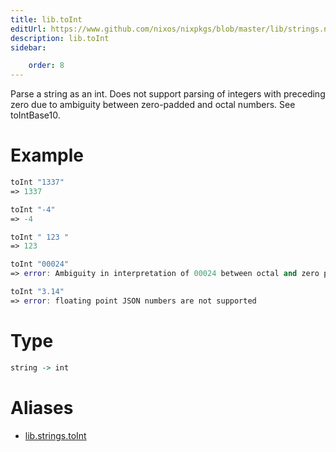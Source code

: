 ```yaml
---
title: lib.toInt
editUrl: https://www.github.com/nixos/nixpkgs/blob/master/lib/strings.nix#L1343C11
description: lib.toInt
sidebar:

    order: 8
---
```


Parse a string as an int. Does not support parsing of integers with preceding zero due to
ambiguity between zero-padded and octal numbers. See toIntBase10.

# Example

```nix
toInt "1337"
=> 1337

toInt "-4"
=> -4

toInt " 123 "
=> 123

toInt "00024"
=> error: Ambiguity in interpretation of 00024 between octal and zero padded integer.

toInt "3.14"
=> error: floating point JSON numbers are not supported
```

# Type

```haskell
string -> int
```


# Aliases

- [lib.strings.toInt](/nix-doc-comments/reference/lib/strings/lib-strings-toInt)


